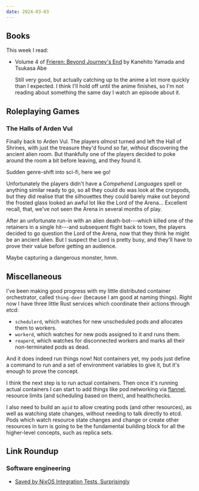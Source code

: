 ```yaml
---
date: 2024-03-03
---
```


## Books

This week I read:

- Volume 4 of [Frieren: Beyond Journey's End][] by Kanehito Yamada and Tsukasa Abe

  Still very good, but actually catching up to the anime a lot more quickly than
  I expected.  I think I'll hold off until the anime finishes, so I'm not
  reading about something the same day I watch an episode about it.

[Frieren: Beyond Journey's End]: https://en.wikipedia.org/wiki/Frieren


## Roleplaying Games

### The Halls of Arden Vul

Finally back to Arden Vul.  The players *almost* turned and left the Hall of
Shrines, with just the treasure they'd found so far, *without* discovering the
ancient alien room.  But thankfully one of the players decided to poke around
the room a bit before leaving, and they found it.

Sudden genre-shift into sci-fi, here we go!

Unfortunately the players didn't have a *Compehend Languages* spell or anything
similar ready to go, so all they could do was look at the cryopods, but they did
realise that the silhouettes they could barely make out beyond the frosted glass
looked an awful lot like the Lord of the Arena... Excellent recall, that, we've
not seen the Arena in several months of play.

After an unfortunate run-in with an alien death-bot---which killed one of the
retainers in a single hit---and subsequent flight back to town, the players
decided to go question the Lord of the Arena, now that they think he might be an
ancient alien.  But I suspect the Lord is pretty busy, and they'll have to prove
their value before getting an audience.

Maybe capturing a dangerous monster, hmm.


## Miscellaneous

I've been making good progress with my little distributed container
orchestrator, called `thing-doer` (because I am good at naming things).  Right
now I have three little Rust services which coordinate their actions through
etcd:

- `schedulerd`, which watches for new unscheduled pods and allocates them to
  workers.
- `workerd`, which watches for new pods assigned to it and runs them.
- `reaperd`, which watches for disconnected workers and marks all their
  non-terminated pods as dead.

And it does indeed run things now!  Not containers yet, my pods just define a
command to run and a set of environment variables to give it, but it's enough to
prove the concept.

I think the next step is to run actual containers.  Then once it's running
actual containers I can start to add things like pod networking via [flannel][],
resource limits (and scheduling based on them), and healthchecks.

I also need to build an `apid` to allow creating pods (and other resources), as
well as watching state changes, without needing to talk directly to etcd.  Pods
which watch resource state changes and change or create other resources in turn
is going to be the fundamental building block for all the higher-level concepts,
such as replica sets.

[flannel]: https://github.com/flannel-io/flannel/

## Link Roundup

### Software engineering

- [Saved by NixOS Integration Tests, Surprisingly](https://boinkor.net/2024/02/saved-by-nixos-integration-tests-surprisingly/)
